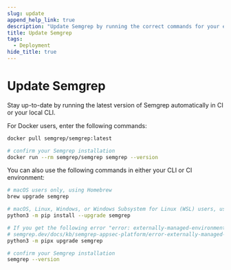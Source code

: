```yaml
---
slug: update
append_help_link: true
description: "Update Semgrep by running the correct commands for your environment or operating system."
title: Update Semgrep
tags:
  - Deployment
hide_title: true
---
```




# Update Semgrep

Stay up-to-date by running the latest version of Semgrep automatically in CI or your local CLI.

For Docker users, enter the following commands:

```sh
docker pull semgrep/semgrep:latest

# confirm your Semgrep installation
docker run --rm semgrep/semgrep semgrep --version
```

You can also use the following commands in either your CLI or CI environment:

```sh
# macOS users only, using Homebrew
brew upgrade semgrep

# macOS, Linux, Windows, or Windows Subsystem for Linux (WSL) users, using pip
python3 -m pip install --upgrade semgrep

# If you get the following error "error: externally-managed-environment", see
# semgrep.dev/docs/kb/semgrep-appsec-platform/error-externally-managed-environment
python3 -m pipx upgrade semgrep

# confirm your Semgrep installation
semgrep --version
```
